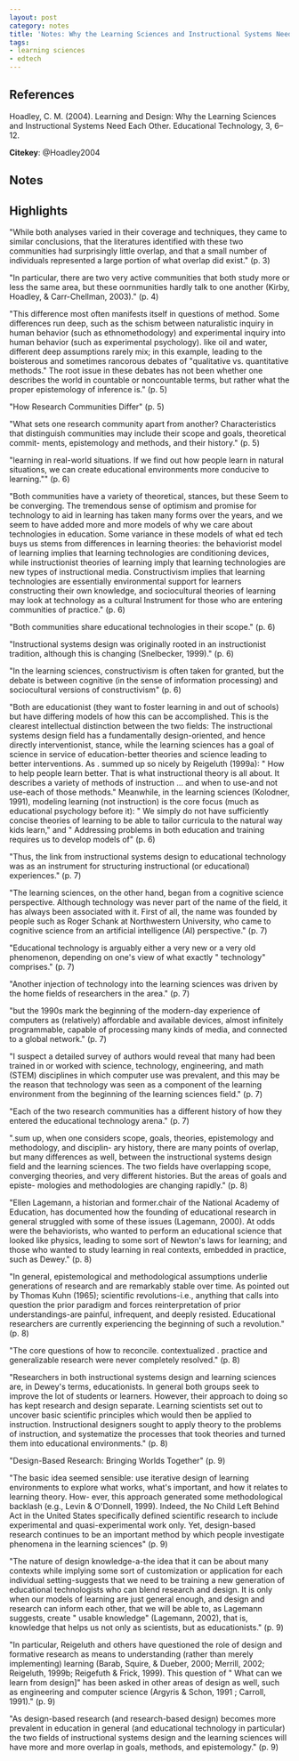 ```yaml
---
layout: post
category: notes
title: 'Notes: Why the Learning Sciences and Instructional Systems Need Each Other'
tags:
- learning sciences
- edtech
---
```


## References

Hoadley, C. M. (2004). Learning and Design: Why the Learning Sciences and Instructional Systems Need Each Other. Educational Technology, 3, 6–12.

**Citekey**: @Hoadley2004

## Notes



## Highlights

"While both analyses varied in their coverage and techniques, they came to similar conclusions, that the literatures identified with these two communities had surprisingly little overlap, and that a small number of individuals represented a large portion of what overlap did exist." (p. 3)

"In particular, there are two very active communities that both study more or less the same area, but these oornmunities hardly talk to one another (Kirby, Hoadley, & Carr-Chellman, 2003)." (p. 4)

"This difference most often manifests itself in questions of method. Some differences run deep, such as the schism between naturalistic inquiry in human behavior (such as ethnomethodology) and experimental inquiry into human behavior (such as experimental psychology). like oil and water, different deep assumptions rarely mix; in this example, leading to the boisterous and sometimes rancorous debates of "qualitative vs. quantitative methods." The root issue in these debates has not been whether one describes the world in countable or noncountable terms, but rather what the proper epistemology of inference is." (p. 5)

"How Research Communities Differ" (p. 5)

"What sets one research community apart from another? Characteristics that distinguish communities may include their scope and goals, theoretical commit- ments, epistemology and methods, and their history." (p. 5)

"learning in real-world situations. If we find out how people learn in natural situations, we can create educational environments more conducive to learning."" (p. 6)

"Both communities have a variety of theoretical, stances, but these Seem to be converging. The tremendous sense of optimism and promise for technology to aid in learning has taken many forms over the years, and we seem to have added more and more models of why we care about technologies in education. Some variance in these models of what ed tech buys us stems from differences in learning theories: the behaviorist model of learning implies that learning technologies are conditioning devices, while instructionist theories of learning imply that learning technologies are new types of instructional media. Constructivism implies that learning technologies are essentially environmental support for learners constructing their own knowledge, and sociocultural theories of learning may look at technology as a cultural Instrument for those who are entering communities of practice." (p. 6)

"Both communities share educational technologies in their scope." (p. 6)

"Instructional systems design was originally rooted in an instructionist tradition, although this is changing (Snelbecker, 1999)." (p. 6)

"In the learning sciences, constructivism is often taken for granted, but the debate is between cognitive (in the sense of information processing) and sociocultural versions of constructivism" (p. 6)

"Both are educationist (they want to foster learning in and out of schools) but have differing models of how this can be accomplished. This is the clearest intellectual distinction between the two fields: The instructional systems design field has a fundamentally design-oriented, and hence directly interventionist, stance, while the learning sciences has a goal of science in service of education-better theories and science leading to better interventions. As . summed up so nicely by Reigeluth (1999a): " How to help people learn better. That is what instructional theory is all about. It describes a variety of methods of instruction ... and when to use-and not use-each of those methods." Meanwhile, in the learning sciences (Kolodner, 1991), modeling learning (not instruction) is the core focus (much as educational psychology before it): " We simply do not have sufficiently concise theories of learning to be able to tailor curricula to the natural way kids learn," and " Addressing problems in both education and training requires us to develop models of" (p. 6)

"Thus, the link from instructional systems design to educational technology was as an instrument for structuring instructional (or educational) experiences." (p. 7)

"The learning sciences, on the other hand, began from a cognitive science perspective. Although technology was never part of the name of the field, it has always been associated with it. First of all, the name was founded by people such as Roger Schank at Northwestern University, who came to cognitive science from an artificial intelligence (AI) perspective." (p. 7)

"Educational technology is arguably either a very new or a very old phenomenon, depending on one's view of what exactly " technology" comprises." (p. 7)

"Another injection of technology into the learning sciences was driven by the home fields of researchers in the area." (p. 7)

"but the 1990s mark the beginning of the modern-day experience of computers as (relatively) affordable and available devices, almost infinitely programmable, capable of processing many kinds of media, and connected to a global network." (p. 7)

"I suspect a detailed survey of authors would reveal that many had been trained in or worked with science, technology, engineering, and math (STEM) disciplines in which computer use was prevalent, and this may be the reason that technology was seen as a component of the learning environment from the beginning of the learning sciences field." (p. 7)

"Each of the two research communities has a different history of how they entered the educational technology arena." (p. 7)

".sum up, when one considers scope, goals, theories, epistemology and methodology, and disciplin- ary history, there are many points of overlap, but many differences as well, between the instructional systems design field and the learning sciences. The two fields have overlapping scope, converging theories, and very different histories. But the areas of goals and episte- mologies and methodologies are changing rapidly." (p. 8)

"Ellen Lagemann, a historian and former.chair of the National Academy of Education, has documented how the founding of educational research in general struggled with some of these issues (Lagemann, 2000). At odds were the behaviorists, who wanted to perform an educational science that looked like physics, leading to some sort of Newton's laws for learning; and those who wanted to study learning in real contexts, embedded in practice, such as Dewey." (p. 8)

"In general, epistemological and methodological assumptions underlie generations of research and are remarkably stable over time. As pointed out by Thomas Kuhn (1965); scientific revolutions-i.e., anything that calls into question the prior paradigm and forces reinterpretation of prior understandings-are painful, infrequent, and deeply resisted. Educational researchers are currently experiencing the beginning of such a revolution." (p. 8)

"The core questions of how to reconcile. contextualized . practice and generalizable research were never completely resolved." (p. 8)

"Researchers in both instructional systems design and learning sciences are, in Dewey's terms, educationists. In general both groups seek to improve the lot of students or learners. However, their approach to doing so has kept research and design separate. Learning scientists set out to uncover basic scientific principles which would then be applied to instruction. Instructional designers sought to apply theory to the problems of instruction, and systematize the processes that took theories and turned them into educational environments." (p. 8)

"Design-Based Research: Bringing Worlds Together" (p. 9)

"The basic idea seemed sensible: use iterative design of learning environments to explore what works, what's important, and how it relates to learning theory. How- ever, this approach generated some methodological backlash (e.g., Levin & O'Donnell, 1999). Indeed, the No Child Left Behind Act in the United States specifically defined scientific research to include experimental and quasi-experimental work only. Yet, design-based research continues to be an important method by which people investigate phenomena in the learning sciences" (p. 9)

"The nature of design knowledge-a-the idea that it can be about many contexts while implying some sort of customization or application for each individual setting-suggests that we need to be training a new generation of educational technologists who can blend research and design. It is only when our models of learning are just general enough, and design and research can inform each other, that we will be able to, as Lagemann suggests, create " usable knowledge" (Lagemann, 2002), that is, knowledge that helps us not only as scientists, but as educationists." (p. 9)

"In particular, Reigeluth and others have questioned the role of design and formative research as means to understanding (rather than merely implementing) learning (Barab, Squire, & Dueber, 2000; Merrill, 2002; Reigeluth, 1999b; Reigefuth & Frick, 1999). This question of " What can we learn from design]" has been asked in other areas of design as well, such as engineering and computer science (Argyris & Schon, 1991 ; Carroll, 1991)." (p. 9)

"As design-based research (and research-based design) becomes more prevalent in education in general (and educational technology in particular) the two fields of instructional systems design and the learning sciences will have more and more overlap in goals, methods, and epistemology." (p. 9)

